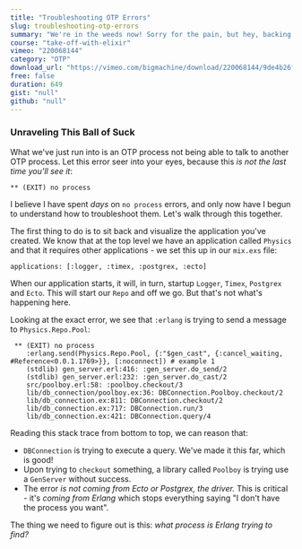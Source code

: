```yaml
---
title: "Troubleshooting OTP Errors"
slug: troubleshooting-otp-errors
summary: "We're in the weeds now! Sorry for the pain, but hey, backing over a cliff is what we do as developers isn't it? You *will find yourself completely stuck* when working with Elixir and I need you to be able to reason your way out of this mess."
course: "take-off-with-elixir"
vimeo: "220068144"
category: "OTP"
download_url: "https://vimeo.com/bigmachine/download/220068144/9de4b26f93"
free: false
duration: 649
gist: "null"
github: "null"
---
```


### Unraveling This Ball of Suck

What we've just run into is an OTP process not being able to talk to another OTP process. Let this error seer into your eyes, because this *is not the last time you'll see it*:

```
** (EXIT) no process
```

I believe I have spent *days* on `no process` errors, and only now have I begun to understand how to troubleshoot them. Let's walk through this together.

The first thing to do is to sit back and visualize the application you've created. We know that at the top level we have an application called `Physics` and that it requires other applications - we set this up in our `mix.exs` file:

```
applications: [:logger, :timex, :postgrex, :ecto]
```

When our application starts, it will, in turn, startup `Logger`, `Timex`, `Postgrex` and `Ecto`. This will start our `Repo` and off we go. But that's not what's happening here.

Looking at the exact error, we see that `:erlang` is trying to send a message to `Physics.Repo.Pool`:

```
 ** (EXIT) no process
    :erlang.send(Physics.Repo.Pool, {:"$gen_cast", {:cancel_waiting, #Reference<0.0.1.1769>}}, [:noconnect]) # example 1
    (stdlib) gen_server.erl:416: :gen_server.do_send/2
    (stdlib) gen_server.erl:232: :gen_server.do_cast/2
    src/poolboy.erl:58: :poolboy.checkout/3
    lib/db_connection/poolboy.ex:36: DBConnection.Poolboy.checkout/2
    lib/db_connection.ex:811: DBConnection.checkout/2
    lib/db_connection.ex:717: DBConnection.run/3
    lib/db_connection.ex:421: DBConnection.query/4
```

Reading this stack trace from bottom to top, we can reason that:

 - `DBConnection` is trying to execute a query. We've made it this far, which is good!
 - Upon trying to `checkout` something, a library called `Poolboy` is trying use a `GenServer` without success.
 - The error *is not coming from Ecto or Postgrex, the driver.* This is critical - it's *coming from Erlang* which stops everything saying "I don't have the process you want".

The thing we need to figure out is this: *what process is Erlang trying to find?*

